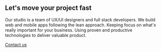 ## Let's move your project fast

Our studio is a team of UX/UI designers and full stack developers. We build web and mobile apps following the lean approach. Keeping focus on what's really important for your business. Using proven and productive technologies to deliver valuable product.

<a class="button--inv" href="mailto:team@05bit.com">Contact us</a>
